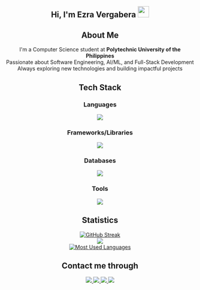 <h2 align="center">Hi, I'm Ezra Vergabera  <img src="[https://user-images.githubusercontent.com/39955420/147578264-bae0526c-028a-49d2-8af8-d08bb4edbd2a.gif](https://github.com/user-attachments/assets/77304f11-2261-40a7-a6e1-e9396eff55b8)" height="30" width="30"></h2>

<div align="center">
    <h2>About Me</h2>
    <p>
        I'm a Computer Science student at <strong>Polytechnic University of the Philippines</strong> <br>
        Passionate about Software Engineering, AI/ML, and Full-Stack Development <br>
        Always exploring new technologies and building impactful projects
    </p>
</div>

<div align="center">
    <h2>Tech Stack</h2>
    <h3>Languages</h3>
    <img src="https://skillicons.dev/icons?i=py,java,js,ts,html,css"/>
    <h3>Frameworks/Libraries</h3>
    <img src="https://skillicons.dev/icons?i=react,nextjs,tailwind,bootstrap,django,flask,vite,laravel"/>
    <h3>Databases</h3>
    <img src="https://skillicons.dev/icons?i=postgres,mysql,sqlite"/>
    <h3>Tools</h3>
    <img src="https://skillicons.dev/icons?i=git,docker,vercel,heroku,postman,vscode,visualstudio,powershell"/>
</div>

<div>
    <h2 align="center">Statistics</h2>
    <div align="center">
        <a href="https://github.com/ezravergabera">
            <img src="https://github-readme-streak-stats-three-murex.vercel.app?user=ezravergabera&theme=buefy&hide_border=true&fire=FF0000&ring=FF8F8F&currStreakNum=FF200D" alt="GitHub Streak" />
        </a>
    </div>
    <div align="center">
        <a href="https://github.com/ezravergabera">
            <img src="https://github-readme-stats.vercel.app/api?username=ezravergabera&theme=buefy&count_private=true">
        </a>
    </div>
    <div align="center">
        <a href="https://github.com/ezravergabera">
            <img alt="Most Used Languages" src="https://denvercoder1-github-readme-stats.vercel.app/api/top-langs/?username=ezravergabera&langs_count=8&count_private=true&layout=compact&theme=buefy"/>
        </a>
    </div>
</div>

<div>
    <h2 align="center">Contact me through</h2>
    <div align="center">
        <a href="mailto:ezra.vergabera@gmail.com?view=comp">
            <img src="https://img.shields.io/badge/Gmail-D14836?style=for-the-badge&logo=gmail&logoColor=white"/>
        </a>
        <a href="https://www.facebook.com/jenchulichaengggg/">
            <img src="https://img.shields.io/badge/Facebook-1877F2?style=for-the-badge&logo=facebook&logoColor=white"/>
        </a>
        <a href="https://www.linkedin.com/in/jose-ezra-nazarene-vergabera-4346a7258/">
            <img src="https://img.shields.io/badge/LinkedIn-0077B5?style=for-the-badge&logo=linkedin&logoColor=white"/>
        </a>
        <a href="https://www.github.com/ezravergabera">
            <img src="https://img.shields.io/badge/Github-f5f5f5?style=for-the-badge&logo=Github&logoColor=black"/>
        </a>
    </div>
</div>

